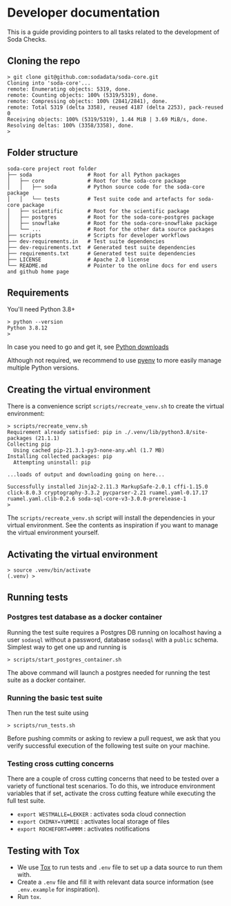 # Developer documentation

This is a guide providing pointers to all tasks related to the development of Soda Checks.

## Cloning the repo

```
> git clone git@github.com:sodadata/soda-core.git
Cloning into 'soda-core'...
remote: Enumerating objects: 5319, done.
remote: Counting objects: 100% (5319/5319), done.
remote: Compressing objects: 100% (2841/2841), done.
remote: Total 5319 (delta 3358), reused 4187 (delta 2253), pack-reused 0
Receiving objects: 100% (5319/5319), 1.44 MiB | 3.69 MiB/s, done.
Resolving deltas: 100% (3358/3358), done.
>
```

## Folder structure

```
soda-core project root folder
├── soda                  # Root for all Python packages
│   ├── core              # Root for the soda-core package
│   │   ├── soda          # Python source code for the soda-core package 
│   │   └── tests         # Test suite code and artefacts for soda-core package
│   ├── scientific        # Root for the scientific package 
│   ├── postgres          # Root for the soda-core-postgres package 
│   ├── snowflake         # Root for the soda-core-snowflake package
│   └── ...               # Root for the other data source packages
├── scripts               # Scripts for developer workflows
├── dev-requirements.in   # Test suite dependencies
├── dev-requirements.txt  # Generated test suite dependencies
├── requirements.txt      # Generated test suite dependencies
├── LICENSE               # Apache 2.0 license
└── README.md             # Pointer to the online docs for end users and github home page
```

## Requirements

You'll need Python 3.8+
```
> python --version
Python 3.8.12
>
```

In case you need to go and get it, see [Python downloads](https://www.python.org/downloads/)

Although not required, we recommend to use [pyenv](https://github.com/pyenv/pyenv) to more easily manage multiple Python
versions.

## Creating the virtual environment

There is a convenience script `scripts/recreate_venv.sh` to create the virtual environment:

```
> scripts/recreate_venv.sh
Requirement already satisfied: pip in ./.venv/lib/python3.8/site-packages (21.1.1)
Collecting pip
  Using cached pip-21.3.1-py3-none-any.whl (1.7 MB)
Installing collected packages: pip
  Attempting uninstall: pip

...loads of output and downloading going on here...

Successfully installed Jinja2-2.11.3 MarkupSafe-2.0.1 cffi-1.15.0 click-8.0.3 cryptography-3.3.2 pycparser-2.21 ruamel.yaml-0.17.17 ruamel.yaml.clib-0.2.6 soda-sql-core-v3-3.0.0-prerelease-1
>
```

The `scripts/recreate_venv.sh` script will install the dependencies in your virtual environment.  See the contents
as inspiration if you want to manage the virtual environment yourself.

## Activating the virtual environment

```
> source .venv/bin/activate
(.venv) >
```

## Running tests

### Postgres test database as a docker container

Running the test suite requires a Postgres DB running on localhost having a user `sodasql`
without a password, database `sodasql` with a `public` schema.  Simplest way to get one
up and running is
```shell
> scripts/start_postgres_container.sh
```
The above command will launch a postgres needed for running the test suite as a docker container.

### Running the basic test suite
Then run the test suite using
```shell
> scripts/run_tests.sh
```

Before pushing commits or asking to review a pull request, we ask that you verify successful execution of
the following test suite on your machine.

### Testing cross cutting concerns

There are a couple of cross cutting concerns that need to be tested over a variety of functional
test scenarios.  To do this, we introduce environment variables that if set, activate the cross
cutting feature while executing the full test suite.

* `export WESTMALLE=LEKKER` : activates soda cloud connection
* `export CHIMAY=YUMMIE` : activates local storage of files
* `export ROCHEFORT=HMMM` : activates notifications

## Testing with Tox

- We use [Tox](https://tox.wiki/en/latest/) to run tests and `.env` file to set up a data source to run them with.
- Create a `.env` file and fill it with relevant data source information (see `.env.example` for inspiration).
- Run `tox`.
